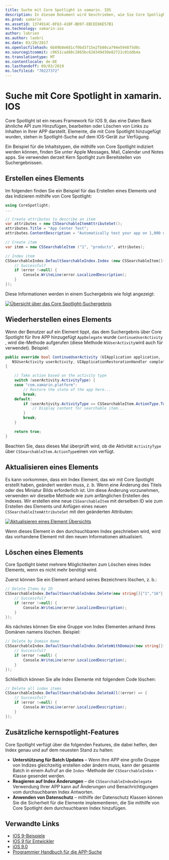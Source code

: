 ```yaml
---
title: Suche mit Core Spotlight in xamarin. IOS
description: In diesem Dokument wird beschrieben, wie Sie Core Spotlight in einer xamarin. IOS-Anwendung verwenden können, um Links zu in-App-Inhalten bereitzustellen. Darin wird erläutert, wie durchsuchbare Elemente erstellt, wieder hergestellt, aktualisiert und gelöscht werden.
ms.prod: xamarin
ms.assetid: 1374914C-0F63-41BF-BD97-EBCEE86E57B1
ms.technology: xamarin-ios
author: lobrien
ms.author: laobri
ms.date: 03/20/2017
ms.openlocfilehash: 6b89b8e681cf0bd3715e2fb80ca794e594875d8c
ms.sourcegitcommit: c9651cad80c2865bc628349d30e82721c01ddb4a
ms.translationtype: MT
ms.contentlocale: de-DE
ms.lasthandoff: 09/03/2019
ms.locfileid: "70227372"
---
```

# <a name="search-with-core-spotlight-in-xamarinios"></a>Suche mit Core Spotlight in xamarin. IOS

Core Spotlight ist ein neues Framework für IOS 9, das eine Daten Bank ähnliche API zum Hinzufügen, bearbeiten oder Löschen von Links zu Inhalten in Ihrer APP darstellt. Elemente, die mit Core Spotlight hinzugefügt wurden, stehen in Spotlight-Suche auf dem IOS-Gerät zur Verfügung.

Ein Beispiel für die Inhaltstypen, die mithilfe von Core Spotlight indiziert werden können, finden Sie unter Apple Messages, Mail, Calendar und Notes apps. Sie verwenden derzeit Kern Spotlight zum Bereitstellen von Suchergebnissen.

## <a name="creating-an-item"></a>Erstellen eines Elements

Im folgenden finden Sie ein Beispiel für das Erstellen eines Elements und das Indizieren mithilfe von Core Spotlight:

```csharp
using CoreSpotlight;
...

// Create attributes to describe an item
var attributes = new CSSearchableItemAttributeSet();
attributes.Title = "App Center Test";
attributes.ContentDescription = "Automatically test your app on 1,000 devices in the cloud.";

// Create item
var item = new CSSearchableItem ("1", "products", attributes);

// Index item
CSSearchableIndex.DefaultSearchableIndex.Index (new CSSearchableItem[]{ item }, (error) => {
    // Successful?
    if (error !=null) {
        Console.WriteLine(error.LocalizedDescription);
    }
});
```

Diese Informationen werden in einem Suchergebnis wie folgt angezeigt:

[![](corespotlight-images/corespotlight01.png "Übersicht über das Core Spotlight-Suchergebnis")](corespotlight-images/corespotlight01.png#lightbox)

## <a name="restoring-an-item"></a>Wiederherstellen eines Elements

Wenn der Benutzer auf ein Element tippt, das dem Suchergebnis über Core Spotlight für Ihre APP hinzugefügt `AppDelegate` wurde `ContinueUserActivity` , wird die-Methode aufgerufen (diese Methode `NSUserActivity`wird auch für verwendet). Beispiel:

```csharp
public override bool ContinueUserActivity (UIApplication application,
   NSUserActivity userActivity, UIApplicationRestorationHandler completionHandler)
{

    // Take action based on the activity type
    switch (userActivity.ActivityType) {
    case "com.xamarin.platform":
        // Restore the state of the app here...
        break;
    default:
        if (userActivity.ActivityType == CSSearchableItem.ActionType.ToString ()) {
            // Display content for searchable item...
        }
        break;
    }

    return true;
}
```

Beachten Sie, dass dieses Mal überprüft wird, ob die Aktivität `ActivityType` über `CSSearchableItem.ActionType`einen von verfügt.

## <a name="updating-an-item"></a>Aktualisieren eines Elements

Es kann vorkommen, dass ein Index Element, das wir mit Core Spotlight erstellt haben, geändert werden muss, z. b. Wenn eine Änderung des Titels oder des Miniatur Bilds erforderlich ist. Um diese Änderung vorzunehmen, verwenden wir dieselbe Methode wie zum anfänglichen Erstellen des Indexes.
Wir erstellen eine neue `CSSearchableItem` mit derselben ID wie zum Erstellen des Elements und Anfügen eines neuen `CSSearchableItemAttributeSet` mit den geänderten Attributen:

[![](corespotlight-images/corespotlight02.png "Aktualisieren eines Element Übersichts")](corespotlight-images/corespotlight02.png#lightbox)

Wenn dieses Element in den durchsuchbaren Index geschrieben wird, wird das vorhandene Element mit den neuen Informationen aktualisiert.

## <a name="deleting-an-item"></a>Löschen eines Elements

Core Spotlight bietet mehrere Möglichkeiten zum Löschen eines Index Elements, wenn es nicht mehr benötigt wird.

Zuerst können Sie ein Element anhand seines Bezeichners löschen, z. b.:

```csharp
// Delete Items by ID
CSSearchableIndex.DefaultSearchableIndex.Delete(new string[]{"1","16"},(error) => {
    // Successful?
    if (error !=null) {
        Console.WriteLine(error.LocalizedDescription);
    }
});
```

Als nächstes können Sie eine Gruppe von Index Elementen anhand ihres Domänen namens löschen. Beispiel:

```csharp
// Delete by Domain Name
CSSearchableIndex.DefaultSearchableIndex.DeleteWithDomain(new string[]{"domain-name"},(error) => {
    // Successful?
    if (error !=null) {
        Console.WriteLine(error.LocalizedDescription);
    }
});
```

Schließlich können Sie alle Index Elemente mit folgendem Code löschen:

```csharp
// Delete all index items
CSSearchableIndex.DefaultSearchableIndex.DeleteAll((error) => {
    // Successful?
    if (error !=null) {
        Console.WriteLine(error.LocalizedDescription);
    }
});
```

## <a name="additional-core-spotlight-features"></a>Zusätzliche kernspotlight-Features

Core Spotlight verfügt über die folgenden Features, die dabei helfen, den Index genau und auf dem neuesten Stand zu halten:

- **Unterstützung für Batch Updates** – Wenn Ihre APP eine große Gruppe von Indizes gleichzeitig erstellen oder ändern muss, kann der gesamte Batch in einem Aufruf an die `Index` -Methode der `CSSearchableIndex` -Klasse gesendet werden.
- **Reagieren auf Index Änderungen** – die `CSSearchableIndexDelegate` Verwendung Ihrer APP kann auf Änderungen und Benachrichtigungen vom durchsuchbaren Index Antworten.
- **Anwenden von Datenschutz** – mithilfe der Datenschutz Klassen können Sie die Sicherheit für die Elemente implementieren, die Sie mithilfe von Core Spotlight dem durchsuchbaren Index hinzufügen.



## <a name="related-links"></a>Verwandte Links

- [IOS 9-Beispiele](https://docs.microsoft.com/samples/browse/?products=xamarin&term=Xamarin.iOS+iOS9)
- [IOS 9 für Entwickler](https://developer.apple.com/ios/pre-release/)
- [iOS 9.0](https://developer.apple.com/library/prerelease/ios/releasenotes/General/WhatsNewIniOS/Articles/iOS9.html)
- [Programmier Handbuch für die APP-Suche](https://developer.apple.com/library/prerelease/ios/documentation/General/Conceptual/AppSearch/index.html#//apple_ref/doc/uid/TP40016308)
